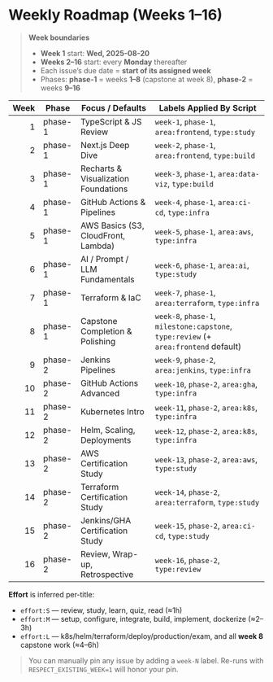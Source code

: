 # Weekly Roadmap (Weeks 1–16)

> **Week boundaries**
>
> - **Week 1** start: **Wed, 2025-08-20**
> - **Weeks 2–16** start: every **Monday** thereafter
> - Each issue’s due date = **start of its assigned week**
> - Phases: **phase-1** = weeks **1–8** (capstone at week 8), **phase-2** = weeks **9–16**

| Week | Phase   | Focus / Defaults                                  | Labels Applied By Script                                |
|-----:|---------|----------------------------------------------------|---------------------------------------------------------|
| 1    | phase-1 | TypeScript & JS Review                             | `week-1`, `phase-1`, `area:frontend`, `type:study`      |
| 2    | phase-1 | Next.js Deep Dive                                  | `week-2`, `phase-1`, `area:frontend`, `type:build`      |
| 3    | phase-1 | Recharts & Visualization Foundations               | `week-3`, `phase-1`, `area:data-viz`, `type:build`      |
| 4    | phase-1 | GitHub Actions & Pipelines                         | `week-4`, `phase-1`, `area:ci-cd`, `type:infra`         |
| 5    | phase-1 | AWS Basics (S3, CloudFront, Lambda)                | `week-5`, `phase-1`, `area:aws`, `type:infra`           |
| 6    | phase-1 | AI / Prompt / LLM Fundamentals                     | `week-6`, `phase-1`, `area:ai`, `type:study`            |
| 7    | phase-1 | Terraform & IaC                                    | `week-7`, `phase-1`, `area:terraform`, `type:infra`     |
| 8    | phase-1 | Capstone Completion & Polishing                    | `week-8`, `phase-1`, `milestone:capstone`, `type:review` (+ `area:frontend` default) |
| 9    | phase-2 | Jenkins Pipelines                                  | `week-9`, `phase-2`, `area:jenkins`, `type:infra`       |
| 10   | phase-2 | GitHub Actions Advanced                            | `week-10`, `phase-2`, `area:gha`, `type:infra`          |
| 11   | phase-2 | Kubernetes Intro                                   | `week-11`, `phase-2`, `area:k8s`, `type:infra`          |
| 12   | phase-2 | Helm, Scaling, Deployments                         | `week-12`, `phase-2`, `area:k8s`, `type:infra`          |
| 13   | phase-2 | AWS Certification Study                            | `week-13`, `phase-2`, `area:aws`, `type:study`          |
| 14   | phase-2 | Terraform Certification Study                      | `week-14`, `phase-2`, `area:terraform`, `type:study`    |
| 15   | phase-2 | Jenkins/GHA Certification Study                    | `week-15`, `phase-2`, `area:ci-cd`, `type:study`        |
| 16   | phase-2 | Review, Wrap-up, Retrospective                     | `week-16`, `phase-2`, `type:review`                     |

**Effort** is inferred per-title:
- `effort:S` — review, study, learn, quiz, read (≈1h)
- `effort:M` — setup, configure, integrate, build, implement, dockerize (≈2–3h)
- `effort:L` — k8s/helm/terraform/deploy/production/exam, and all **week 8** capstone work (≈4–6h)

> You can manually pin any issue by adding a `week-N` label. Re-runs with `RESPECT_EXISTING_WEEK=1` will honor your pin.
